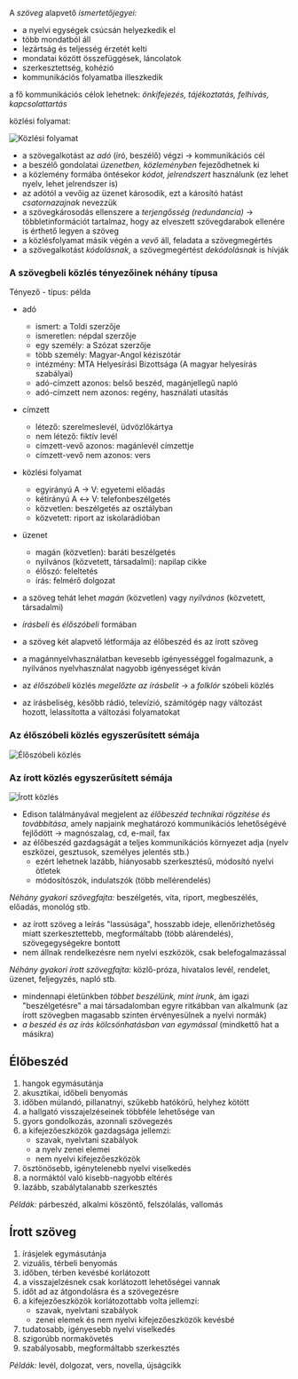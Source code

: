 A *szöveg* alapvető *ismertetőjegyei:*

 - a nyelvi egységek csúcsán helyezkedik el
 - több mondatból áll
 - lezártság és teljesség érzetét kelti
 - mondatai között összefüggések, láncolatok
 - szerkesztettség, kohézió
 - kommunikációs folyamatba illeszkedik

a fő kommunikációs célok lehetnek: *önkifejezés, tájékoztatás, felhívás, kapcsolattartás*

közlési folyamat:

![Közlési folyamat](http://i.imgur.com/neCe4ph.png)

 - a szövegalkotást az *adó* (író, beszélő) végzi → kommunikációs cél
 - a beszélő gondolatai *üzenetben, közleményben* fejeződhetnek ki
 - a közlemény formába öntésekor *kódot, jelrendszert* használunk (ez lehet nyelv, lehet jelrendszer is)
 - az adótól a vevőig az üzenet károsodik, ezt a károsító hatást *csatornazajnak* nevezzük
 - a szövegkárosodás ellenszere a *terjengősség (redundancia)* → többletinformációt tartalmaz, hogy az elveszett szövegdarabok ellenére is érthető legyen a szöveg
 - a közlésfolyamat másik végén a *vevő* áll, feladata a szövegmegértés
 - a szövegalkotást *kódolásnak*, a szövegmegértést *dekódolásnak* is hívják

### A szövegbeli közlés tényezőinek néhány típusa

Tényező - típus: példa

 - adó
   + ismert: a Toldi szerzője
   + ismeretlen: népdal szerzője
   + egy személy: a Szózat szerzője
   + több személy: Magyar-Angol kéziszótár
   + intézmény: MTA Helyesírási Bizottsága (A magyar helyesírás szabályai)
   + adó-címzett azonos: belső beszéd, magánjellegű napló
   + adó-címzett nem azonos: regény, használati utasítás
 - címzett
   + létező: szerelmeslevél, üdvözlőkártya
   + nem létező: fiktív levél
   + címzett-vevő azonos: magánlevél címzettje
   + címzett-vevő nem azonos: vers
 - közlési folyamat
   + egyirányú A → V: egyetemi előadás
   + kétirányú A ↔ V: telefonbeszélgetés
   + közvetlen: beszélgetés az osztályban
   + közvetett: riport az iskolarádióban
 - üzenet
   + magán (közvetlen): baráti beszélgetés
   + nyilvános (közvetett, társadalmi): napilap cikke
   + élőszó: feleltetés
   + írás: felmérő dolgozat


 - a szöveg tehát lehet *magán* (közvetlen) vagy *nyilvános* (közvetett, társadalmi)
 - *írásbeli* és *élőszóbeli* formában
 - a szöveg két alapvető létformája az élőbeszéd és az írott szöveg
 - a magánnyelvhasználatban kevesebb igényességgel fogalmazunk, a nyilvános nyelvhasználat nagyobb igényességet kíván
 - az *élőszóbeli* közlés *megelőzte az írásbelit* → a *folklór* szóbeli közlés
 - az írásbeliség, később rádió, televízió, számítógép nagy változást hozott, lelassította a változási folyamatokat

### Az élőszóbeli közlés egyszerűsített sémája

![Élőszóbeli közlés](http://i.imgur.com/MQTu5R6.jpg)

### Az írott közlés egyszerűsített sémája

![Írott közlés](http://i.imgur.com/kc0A991.jpg)

 - Edison találmányával megjelent az *élőbeszéd technikai rögzítése és továbbítása*, amely napjaink meghatározó kommunikációs lehetőségévé fejlődött → magnószalag, cd, e-mail, fax
 - az élőbeszéd gazdagságát a teljes kommunikációs környezet adja (nyelv eszközei, gesztusok, személyes jelentés stb.)
   + ezért lehetnek lazább, hiányosabb szerkesztésű, módosító nyelvi ötletek
   + módosítószók, indulatszók (több mellérendelés)

*Néhány gyakori szövegfajta:* beszélgetés, vita, riport, megbeszélés, előadás, monológ stb.

 - az írott szöveg a leírás "lassúsága", hosszabb ideje, ellenőrizhetőség miatt szerkesztettebb, megformáltabb (több alárendelés), szövegegységekre bontott
 - nem állnak rendelkezésre nem nyelvi eszközök, csak belefogalmazással

*Néhány gyakori írott szövegfajta:* közlő-próza, hivatalos levél, rendelet, üzenet, feljegyzés, napló stb.

 - mindennapi életünkben *többet beszélünk, mint írunk*, ám igazi "beszélgetésre" a mai társadalomban egyre ritkábban van alkalmunk (az írott szövegben magasabb szinten érvényesülnek a nyelvi normák)
 - *a beszéd és az írás kölcsönhatásban van egymással* (mindkettő hat a másikra)

## Élőbeszéd

1. hangok egymásutánja
2. akusztikai, időbeli benyomás
3. időben múlandó, pillanatnyi, szűkebb hatókörű, helyhez kötött
4. a hallgató visszajelzéseinek többféle lehetősége van
5. gyors gondolkozás, azonnali szövegezés
6. a kifejezőeszközök gazdagsága jellemzi:
   - szavak, nyelvtani szabályok
   - a nyelv zenei elemei
   - nem nyelvi kifejezőeszközök
7. ösztönösebb, igénytelenebb nyelvi viselkedés
8. a normáktól való kisebb-nagyobb eltérés
9. lazább, szabálytalanabb szerkesztés

*Példák:* párbeszéd, alkalmi köszöntő, felszólalás, vallomás

## Írott szöveg

1. írásjelek egymásutánja
2. vizuális, térbeli benyomás
3. időben, térben kevésbé korlátozott
4. a visszajelzésnek csak korlátozott lehetőségei vannak
5. időt ad az átgondolásra és a szövegezésre
6. a kifejezőeszközök korlátozottabb volta jellemzi:
   - szavak, nyelvtani szabályok
   - zenei elemek és nem nyelvi kifejezőeszközök kevésbé
7. tudatosabb, igényesebb nyelvi viselkedés
8. szigorúbb normakövetés
9. szabályosabb, megformáltabb szerkesztés

*Példák:* levél, dolgozat, vers, novella, újságcikk
